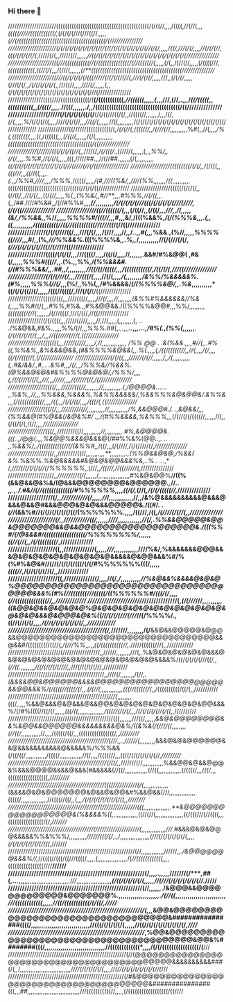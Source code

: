 ### Hi there 👋

//////////////////////((((((((((((((((((((((((((((((((((((((((((/(/((//,,,,/((((,//(//(,,,*(((((/////(((((((((((/,*(/(/(/(///(///((//,,,,,*(//(/(((((((((((((((((((((((((((((((((((((((/(///////////////
//////////////////////(/(/(/(/(/(/(/(/(/(/(/(/(/(/(/(/(/(/(/(/(//(/(/,,,,,/((/,///(/(/,,,,//(/(/(//,(((/(/(/(/(/(*,/////(/(,,/////(//,,,,,,*//((/((/(/(/(/(/(/(/(/(/(/(/(/(/(/(/(/(/(/(/(///////////////
////////////////////(((///(((((((((((//(/((((((((((((((/(//(((((//(,,,,,*(/(,,/(//(//,,,,,(/((((///,*((((((((((((*,*((//(/(*,,,/(///(*,,,,,,(/**(((((((((((((((((((((((((((((((((((((((((///////////////
////////////////////((///((/(/(/(/(/(((/////(/(/(/(/(//(,///(/(/(/,,,,,(((*,,(/(*/(/,,,,,*(///(/(/*,,/(/(/(/(/(/(*,,///((//*,,,,////(/,,,,,,*(,,(/(/(/(/(/(/(/(/(/(/(/(/(/(/(/(/(/(/(///(///////////////
////////////////((((////(((((((((((((/(**(/(((((((((((*,//((((((*,,,,,*(*,,,///,(//,.,,,/*((/(((((*,,*(((((((((((*,,*(/(((/*,,,,.//((/,,,,,,./,,/(((((((((((((((((((((((((((((((((((((/((///////////////
////////////////(/////(/(/(/(/(/((/(/**(/(/((///((/(/,,//((((//,,,,,,,/,,,/(/*,(/(,,,,,%/*(/(/(/((,,,,////(/(/(//*,,,//((/(,,,,,,*//((*,,,,,,,,,*/(/(/(/(/(/(/(/(/(/(/(/(/(/(/(/(/(/(/(/((//////////////
//////////////((//////(((((((((((/(*,/(/(//(,((((((/,,/(///(//,,,,,,,*,,,%#(,,//(*,,,,/%(,(((((((/,,,,*(/,/((((((*,,,(/((/(*,,,,,,/(/(*,,,,,,,,,,((((((((((((((((((((((((((((((((((((((/((//////////////
/////////////(//////(((/(/(/((//(*,,////(/*,/(/(((/.,*(/////(,,,,,,(,,,*%%/,,(/(/,,,,.%%#,//(/(/(*,,,,,(((,/////##.,,//(//##.,,,,,,(/(*,,,,,,,,,,((/(/(/(/(/(/(/(/(/(/(/(/(///(////(//(/((//////////////
//////////////////(((((((((/(/(/,,*/(/(((*,,(((///,,,((/*/((*,,,,.(.,,/%%#*,*////,,,,/%%%,*/((((/,,,*,,/(#,///((%&/,,////(%%,,,,,,,/((*,,,,,,,,,,((((/(((((((((((((((((((((//(((((//(/(/((//////////////
//////////////////(((((/(/(/(/*,,*(//((/*,,//(/(/,,,*((/*(//,,,,,%(,,(%%&/,,#//**,,,,#%%%,//(/((*,,.(,,/##.////#%&#,,/(//#%%#,,,**,*(/*,,,,,,,,,*/(/(/(/(/(///(((/(/(/(/(/(///(////,(/(/((//////////////
/////////////////((//((((((/(,,,*(/((//*,,*(/((/*,,,///,,/(,,,,,(&/,/%%&&,,*%//,*,,,,%%%%#/(((//,,,*#,,,&/,/(((%&&%,*/(/(%%%&,,,.(,,((,,,,,,,,,,/((((((((((//((//((((((((((//(///((*/(//((//////////////
////////////////(/(/(////((/,,,///(/(/*,,,*/(///,,,,//*,,*/..,,*#(,,,*%&&.,(%//,,,,,*%%%%((////*,,,#/,,(%*,///%%&&%.*(((%%%%&*,,.%,,*/,,,,,,,,,,//(/(///(/(/,*(///(/(/(/(/(//((//(//*///((//////////////
////////////////((((/(/(/(/,,,///((((/,,,,/((/(/,,,,//*,,,*,,,.&&#/#%&@@( ,#&(/,,,,,*%%%#(((//*,,.(%.,,%%*,/(%%&&&#.(/(#%%%&&/,,.##,,/,,,,,,,,,//((/((/((((/,,,/(((((((((((/,/((/(/(,///((//////////////
////////////////(/(/(///(/,,,///(((/(*,,,,//(/(*,,,,/(,,,,,,,,/&%%/%&&&&&%.(#%*,,,,,*%%%(//(/*,,,(%/,,%%(,,/#%&&&&/*(/(%%%%&@/,,.%&*,,,,,,,,,,*((/(/(/((//(/,,,,,/(((//((((/,///(/(/**(/((//////////////
////////////////(((((/((/,,,////(((//,,,,,//*/(/,,,,//,,,,,,,,(&%%#%&&&&&&//%&(,,,,,*%%#/(/(*,,.#%%*,#%&.,,#%&@@&&./((%%%%&@@#,,,%%/,,,,,,,*,,((((((((/(/*/(,,,,,,,/(///(((/,///(/(//,//((//////////////
////////////////(/(/(((/,,,/////(////,,,,,//,///,,,,,(,,,,,,,,(, .. ./%&@&&,#&%.,,,,,%%/(//,,,*%%%*.##(,.,.,,,***..,,,...,/#%(.,(%%(,,,,,,**.(/(//(/(//(**/(*,,,/*,,,*//((//*///(///(,*((///////////////
///////////////((((((((,,,*/////(////,,,,,*/,*/(,,,,,*,,,,,,,,, /%% @@* . .&(%&&.,,,,#//(*,,.#%((*,%%&%,,&%&&&@&&,(#&%%%%&@&&(,,*.%(.,,,,*(,/((/((((((//,,//(,,,,/(/,,,,*((/(//(((//(*,(/(//////////////
////////////////(/(/((*,,,//////(/(//,,,,,,/,,/(*,,,,,,,,,,(,.#&/&&/.,#,..  .*&%#,,,*/(/,,,/%%%&//%&&%.(@%&&@&@&**#&%%%%@&@&@/,/%%%/,,,,*(,/(/(///(/(/(*,,*///,,,/////*,,,,*/(/////(//,/(///////////////
////////////////(((((/,,,*//////(((//,,,,,,*,,*//,,,,,,,,,,.(,/@@@@&......   ,,%&%,,//,,,*%%&&&,%&&&%,%&%%&&&&&/,%&&%%%&@&@@&/.&%%&*,,,*(*/(((((((((((/,,,,/((*,,,/(/(/((/*,,,,*/(((/(*,((//////////////
////////////////(((/(/,,,/////////(//,,,,,,,,,,//,,,,,,,,,,,/%,&&@@@#.*/*.  .,*&@&&/,,,(%%&&@(#%@&&(/&@&%#/   .,.***/(#%%&&&&,%&%%%,,,*(/(//(/(/((((//,,,,,,//(*,,*(/((/(/(,/(//*,,,***,////////////////
/////////////////(((/*,,*////////((//,,,,,,*,,,,//,,,,,,,,,,.#%,&@@@@&.(((..,/*@@(.,*,,%&@@%&&&@&&*&@(/##%%&%(@@*..,.   ..  ,,%&&%/,./(((((((((((//(/(&%%#,,*/((/,,,(/(////,/(/(/////(/,*///////////////
//////////////////((/*,,/////////((//,,,,,,*,.,,,**,,,,,,,,,.,(%%@&&@&@,/%&&( &%.*%&%%*.%&@&&&&&#&@&@&@@&&&%&,..*%..     ...,*   /,*////(/(/(/(/(//(/%%%%%%,,*(///,,*/((///,//((//////(*,///////////////
/////////////////////*,,/////////((/(,,,,,,*/,,.,,,,,,,,,,,,,,,#%&@&@@%/**/((%(&&@&&@&%&/(@&&&@@@@@@@@&@@@@@@*.,*//..  ,*,.,./.#&//(//(((((((((((((/#%%%%%%,,,,((/(/,*(//(*,/(/(/(((((//,*//////////////
///////////////////(/*,,///////////(/*,,,,,*//*/,,,,,,,,,,,,//,,/&%@&&&&&&&&&&@&&&@&&&@&&@#&&&@@@&@&@&&&@@@@@&./((#/. .*(/*/(&&%#//(/(//(/(/(/(/((/(%%%%%%%.,,,,/((///,/((*,/(////(/(//(,,//////////////
////////////////////(/,,///////////((/,,,,,,////,,,,,,,,,,,,//(/,.%%&&@@@@@&@@&@@@@@@@&&@&&@@@@@@@@@@@@@@@@@@@&./(((%%#/(/@&&&#/((((((((((((((((((/%%%%%%%%/,,,,,,((//(//(,,/(/((((((((/*,//////////////
////////////////////((,,/////////////(*,,,,,///*,,,,,,,,,,,,////%&/,%&&&&&&&@@@&&&@&@&@&@&@&@&@&@&@&@&&&&&@&@@&&&%#/%(%#%&@&#//(//(/(/(/(/(((/(/(/#%%%%%%%(((/,,,,,*((((//*,/(//(/(/(//(/,,/////////////
/////////////////////((,/////////////(/,,,,//(/,*/*,,,,,,,,,,*//%&@&&%&&&&@&@&@%@@@@@@@@@@@@@@@@@@@@@@@@@@@@@@@@@@@@@@&&&%(#%(//(((((((///(((((/((%%%%%%#/(((/(/*,,,,*(//((((((((((((((//,,/////////////
////////////////////////*//////////////(,*(/(///*///,,,,,,,,*,,((&@@&@&&@&@&@&@%@&@&@&@&@&@&@&@&@&@&@&@&@&@&@&@&&&@&@@@&@&%((/(/(/(/(///(///*//(/%%%%/.,((//(//(/(/*,,,,/(//(/(/(/(/(/(/(/,,////////////
/////////////////////////////////////////(/,*///////,,,,,,,,/(/**&&@&&@@@@@&@@@&&@@@@@@@@@@@@@@@@@@@@@@@@@@@@@@@@@@&&@&&#/((((((((//((//(*,/(///%%*,,.,,*((/((((((((((//,.*/////((((((///(,,////////////
////////////////////////(/////////////////*,,*//////,,,,,,,,///(,.%&@&@&@&@&@&@&&&@&@&@&@&@&@&@&@&@&@&@&@&@&@&@&@&&&&%/((/(/(/(/(///((/,,*(//((*.,,,,,,,,*/((/(/(/(/(////,,*///(//(/(/(///*,*///////////
////////////////////////////////////////////,,////(/,,,,,,,,/(//*,.(&&&&@@&@@@@@@&&&&@@@@@@@@@@@@@@@@@@@@@@&&@@&&&%/(/((((//((((/(/*,,.*(/(//(,,,,,,,,,,,,,(((//((((((/(*,,/((((((((((/((/(,,///////////
//////////////////////////////////////////////*///(*,,,,,,,,(((/,,,,,%&&@&&&@&@&&&@&&@@&@&@&@&@&@&@&@&@&@&@@&&&%/(/#%((((//((/(/,,,,,,*(((/((,,,,,,,,,,,,,,,/(((//(/(/(/,,,/(/(/(/(/(//(/((*,,//////////
////////////////////////////////////////////////(((,,,,,,,///((/,,,,,,*&&@&@@@@@@@@&&%&@@&&@@@@@@&&&&&&&&&@&%/((&%&(/(//(/((*,,,,,,,,*(//((/*,,,,,,,,,,,//.,,,/(((((/((/,,,((((((((((((((((/,,*/////////
//////////////////////////////////////////////(///*,,.,*//////(,,,,,,,,,*&&&@&@&@@@@@@&&@&&&&&&&&&&&@&&&&&%/%%%&&(/((/((/,,,,,,,,,,,,/((((/,,,,,,,,,,,,,//(/,.,,/((((///,,,((/(/(/(/(/(/(/(//,*/////////
/////////////////////////////////////////////(/((/,,*///////(//,,,,,,,,,,,,%&&@@&@&&@@@&%&&&@@@@&&&&@&&&(#&&&&&(//((/*,,,,,,,,,,,,,*(//((*,,,,,,,,,,,,,*(/((((/,,,*(((/*,,,((((((((((((((((((*,/////////
////////////////////////////////////////////(((////////////(/(*,,,,,,,,,,,,,,(&&&&@&@&@@@@@@@&@&&@&@@&#%&&@&&(///*,,,,,,,,,,,,,,,*(((((/,,,,,,,,,,,,,,,//((((//((/*,,*(*,,,/(/(/(/(/(/(/(/(/((,,////////
//////////////////////////////////////////(////////////////(((,,,,,,,,,,,,,,,.**&@@@@@@@@@@@@@@@@@@&(%&&&&%((,,.,,,,,,,,,,,,*((//(//(*,,,,,,,,,,,,,,,,*((/(((///(//((((*,,,*((((((((((((((((/(/,*///////
///////////////////////////////////////(////////////////////(*,,,,,,,,,,,,,,*///*.#&&&@&@&@@@&&&&&%%&%%%/,,,,,,,,,,*//////(((/(/*,.,/,,,,,,,,,,,,,,,,,(///(/(/(/(/(/(/(,,,,*(/(/(/(/(/(/(/(/(((*,///////
//////////////////////////////////////////////////////////(//,,,,,,,,,,,,,//////*,,./&@@@@@@@&&&%//,*//((((//(((/((///((((/*,,,,,*(*,,,,,,,,,,,,,,,,,*/(*//((((((((((((,,,,*((((((((((((((((////**//////
//////////////////////////////////////////////////////////(/*,,,,.,,,,,*///////(/****,*##(,...,,,**,,,,,,,,,,,,,,,,,,,,,,,,,,*(//*,,,,,,,,,,,,,,,,,,,**,*(/((/(/(/(/(/(,,,,,//(///(/(/(/(/(/(/(//.*/////
/////////////////////////////////////////////////////////(//,,,,,,./&@@@&&@@@@@@@@@@@@@&@@@@@@@%*.,,,,,,,,,,,,,,,,,,,,./(//((*,,,,,,,,,,,,,,,,,,,,,,,*,,///((((((((((((,,,,,//((/(((((((((((/(/((/,/////
////////////////////////////////////////////////////////(/(,,,*&@@&@@@@@@@@@@@@@@@@@@@@@@@@@@@@@@@@@@&################((((/,,,,,,,,,,,,,,,,,,,,,,,,,,,,,//(((/(/(/(/(/(,,,,,//((//(/(/(/(/(/(/(/(/*,////
//////////////////////////////////////////////////////////*,%@@&@@@@@@@@@@@@@@@@@@@@@@@@@@@@@@@@@@@@@@@&@@&%########(((/,,*,,,,,,,,,,,,,,,,,,,,,,,,,,,,*//(((((((((((((*,,,,/(/(/((((((((((((((((/(**///
//////////////////////////////////////////////////////(//(@@@@@@@@@@@@@@@@@@@@@@@@@@@@@@@@@@@@@@@@@@@&&&&&&&&&&###(/(*,,*/,,,,,,,,,,,,,,,,,,,,,,,,,,,,,*////(/(/(/(/(/(*,,,,*//(//(/(/(/(/(/(/(/(//(*///
/////////////////////////////////////////////////////(/#&@@@@@@@@@@@@@@@@@@@@@@@@@@@@@@@@@@@@@@@&###############(((,,,*##,,,,,,,,,,,,,,,,,,,,,,,,,,,,,,*///(((((((((((//,,,,,(/((((((((((((((((((/((////
